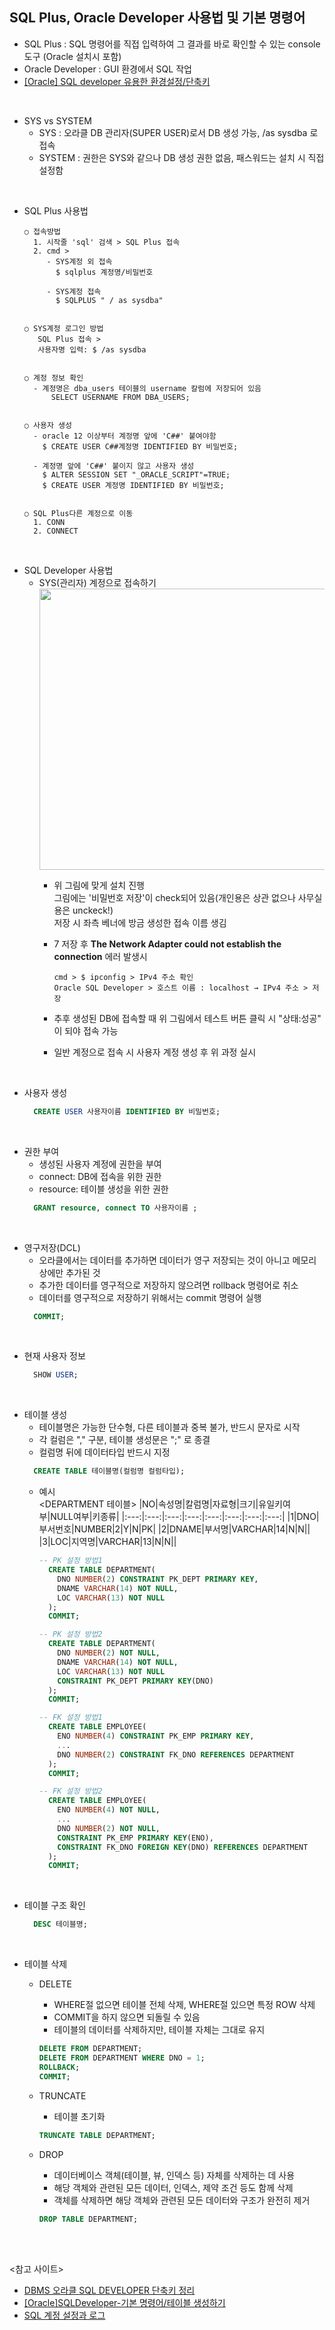 ##  SQL Plus, Oracle Developer 사용법 및 기본 명령어
-  SQL Plus : SQL 명령어를 직접 입력하여 그 결과를 바로 확인할 수 있는 console 도구 (Oracle 설치시 포함)
-  Oracle Developer : GUI 환경에서 SQL 작업  
- [[Oracle] SQL developer 유용한 환경설정/단축키](https://loghada.tistory.com/12)
<br>

- SYS vs SYSTEM
  - SYS : 오라클 DB 관리자(SUPER USER)로서 DB 생성 가능, /as sysdba 로 접속
  - SYSTEM : 권한은 SYS와 같으나 DB 생성 권한 없음, 패스워드는 설치 시 직접 설정함
<br>

- SQL Plus 사용법
  ```
  ○ 접속방법   
    1. 시작줄 'sql' 검색 > SQL Plus 접속  
    2. cmd >
       - SYS계정 외 접속
         $ sqlplus 계정명/비밀번호   
       
       - SYS계정 접속
         $ SQLPLUS " / as sysdba"
         
         
  ○ SYS계정 로그인 방법
     SQL Plus 접속 > 
     사용자명 입력: $ /as sysdba


  ○ 계정 정보 확인
    - 계정명은 dba_users 테이블의 username 칼럼에 저장되어 있음
        SELECT USERNAME FROM DBA_USERS; 
        
        
  ○ 사용자 생성
    - oracle 12 이상부터 계정명 앞에 'C##' 붙여야함
      $ CREATE USER C##계정명 IDENTIFIED BY 비밀번호;
      
    - 계정명 앞에 'C##' 붙이지 않고 사용자 생성
      $ ALTER SESSION SET "_ORACLE_SCRIPT"=TRUE;
      $ CREATE USER 계정명 IDENTIFIED BY 비밀번호;
      
   
  ○ SQL Plus다른 계정으로 이동
    1. CONN
    2. CONNECT
   ```
<br>

- SQL Developer 사용법   
  - SYS(관리자) 계정으로 접속하기   
    <img src="https://github.com/Son-Sumin/mine/assets/114986832/4c96ff78-6ba5-4df9-ab59-787399813f50" width="600" height="450"/>   
    - 위 그림에 맞게 설치 진행   
      그림에는 '비밀번호 저장'이 check되어 있음(개인용은 상관 없으나 사무실용은 unckeck!)   
      저장 시 좌측 베너에 방금 생성한 접속 이름 생김   

    - 7 저장 후 **The Network Adapter could not establish the connection** 에러 발생시   
      ```
      cmd > $ ipconfig > IPv4 주소 확인   
      Oracle SQL Developer > 호스트 이름 : localhost → IPv4 주소 > 저장   
      ```
    - 추후 생성된 DB에 접속할 때 위 그림에서 테스트 버튼 클릭 시 "상태:성공" 이 되야 접속 가능   
    - 일반 계정으로 접속 시 사용자 계정 생성 후 위 과정 실시
<br>

- 사용자 생성   
  ``` sql
    CREATE USER 사용자이름 IDENTIFIED BY 비밀번호;
  ```
<br>

- 권한 부여   
  - 생성된 사용자 계정에 권한을 부여   
  - connect: DB에 접속을 위한 권한   
  - resource: 테이블 생성을 위한 권한   
  ``` sql
    GRANT resource, connect TO 사용자이름 ;
  ```
<br>

- 영구저장(DCL)   
  - 오라클에서는 데이터를 추가하면 데이터가 영구 저장되는 것이 아니고 메모리 상에만 추가된 것   
  - 추가한 데이터를 영구적으로 저장하지 않으려면 rollback 명령어로 취소   
  - 데이터를 영구적으로 저장하기 위해서는 commit 명령어 실행   
  ``` sql
    COMMIT;
  ```
<br>

- 현재 사용자 정보   
  ``` sql
    SHOW USER;
  ```
<br>

- 테이블 생성   
  - 테이블명은 가능한 단수형, 다른 테이블과 중복 불가, 반드시 문자로 시작   
  - 각 컬럼은 "," 구분, 테이블 생성문은 ";" 로 종결
  - 컬럼명 뒤에 데이터타입 반드시 지정
  ``` sql
    CREATE TABLE 테이블명(컬럼명 컬럼타입);
  ```
  - 예시   
    <DEPARTMENT 테이블>
    |NO|속성명|칼럼명|자료형|크기|유일키여부|NULL여부|키종류|
    |:---:|:---:|:---:|:---:|:---:|:---:|:---:|:---:|
    |1|DNO|부서번호|NUMBER|2|Y|N|PK|
    |2|DNAME|부서명|VARCHAR|14|N|N||
    |3|LOC|지역명|VARCHAR|13|N|N||
    ``` sql
    -- PK 설정 방법1
      CREATE TABLE DEPARTMENT(
        DNO NUMBER(2) CONSTRAINT PK_DEPT PRIMARY KEY,
        DNAME VARCHAR(14) NOT NULL,
        LOC VARCHAR(13) NOT NULL
      );
      COMMIT;
    ```
    ``` sql
    -- PK 설정 방법2
      CREATE TABLE DEPARTMENT(
        DNO NUMBER(2) NOT NULL,
        DNAME VARCHAR(14) NOT NULL,
        LOC VARCHAR(13) NOT NULL
        CONSTRAINT PK_DEPT PRIMARY KEY(DNO)
      );
      COMMIT;
    ```
    ``` sql
    -- FK 설정 방법1
      CREATE TABLE EMPLOYEE(
        ENO NUMBER(4) CONSTRAINT PK_EMP PRIMARY KEY,
        ...
        DNO NUMBER(2) CONSTRAINT FK_DNO REFERENCES DEPARTMENT
      );
      COMMIT;
    ```
    ``` sql
    -- FK 설정 방법2
      CREATE TABLE EMPLOYEE(
        ENO NUMBER(4) NOT NULL,
        ...
        DNO NUMBER(2) NOT NULL,
        CONSTRAINT PK_EMP PRIMARY KEY(ENO),
        CONSTRAINT FK_DNO FOREIGN KEY(DNO) REFERENCES DEPARTMENT
      );
      COMMIT;
    ```
<br>

- 테이블 구조 확인   
  ``` sql
    DESC 테이블명;
  ```
<br>

- 테이블 삭제
  - DELETE
    - WHERE절 없으면 테이블 전체 삭제, WHERE절 있으면 특정 ROW 삭제
    - COMMIT을 하지 않으면 되돌릴 수 있음
    - 테이블의 데이터를 삭제하지만, 테이블 자체는 그대로 유지
    ``` sql
    DELETE FROM DEPARTMENT;
    DELETE FROM DEPARTMENT WHERE DNO = 1;
    ROLLBACK;
    COMMIT;
    ```
    
  - TRUNCATE
    - 테이블 초기화
    ``` sql
    TRUNCATE TABLE DEPARTMENT;
    ```
    
  - DROP
    - 데이터베이스 객체(테이블, 뷰, 인덱스 등) 자체를 삭제하는 데 사용
    - 해당 객체와 관련된 모든 데이터, 인덱스, 제약 조건 등도 함께 삭제
    - 객체를 삭제하면 해당 객체와 관련된 모든 데이터와 구조가 완전히 제거
    ``` sql
    DROP TABLE DEPARTMENT;
    ```

<br><br>

<참고 사이트>
- [DBMS 오라클 SQL DEVELOPER 단축키 정리](https://jhnyang.tistory.com/entry/DBMS-%EC%98%A4%EB%9D%BC%ED%81%B4-SQL-DEVELOPER-%EB%8B%A8%EC%B6%95%ED%82%A4-%EC%B4%9D%EC%A0%95%EB%A6%AC)
- [[Oracle]SQLDeveloper-기본 명령어/테이블 생성하기](https://ga-you-ni.tistory.com/37)
- [SQL 계정 설정과 로그](https://hec-ker.tistory.com/97)
